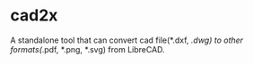 # cad2x
A standalone tool that can convert cad file(*.dxf, *.dwg) to other formats(*.pdf, *.png, *.svg) from LibreCAD.
